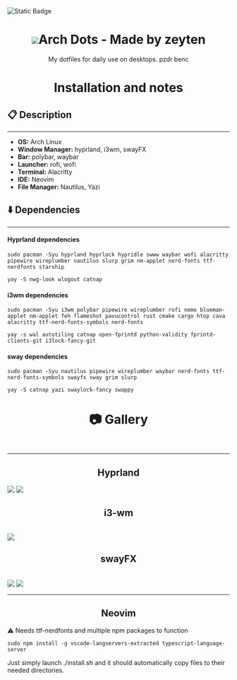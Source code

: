 <img alt="Static Badge" src="https://img.shields.io/badge/Dotfiles-black?logo=archlinux&logoSize=auto">

<h1 align="center"><img src="https://github.com/user-attachments/assets/65766207-72ff-4373-9d14-0403dec7e37c">Arch Dots - Made by zeyten</h1>
<p align="center">My dotfiles for daily use on desktops. pzdr benc</p>


<h1 align="center">Installation and notes</h1>
<h2> 📋 Description </h2>
<hr>
<ul>
    <li><b>OS:</b> Arch Linux</li>
    <li><b>Window Manager:</b> hyprland, i3wm, swayFX</li>
    <li><b>Bar:</b> polybar, waybar</li>
    <li><b>Launcher:</b> rofi, wofi</li>
    <li><b>Terminal:</b> Alacritty</li>
    <li><b>IDE:</b> Neovim</li>
    <li><b>File Manager:</b> Nautilus, Yazi</li>
</ul>

<h2> ⬇️ Dependencies </h2>
<hr>
<h4> Hyprland dependencies</h4>

```
sudo pacman -Syu hyprland hyprlock hypridle swww waybar wofi alacritty pipewire wireplumber nautilus slurp grim nm-applet nerd-fonts ttf-nerdfonts starship
```

```
yay -S nwg-look wlogout catnap
```

<h4>i3wm dependencies</h4>

```
sudo pacman -Syu i3wm polybar pipewire wireplumber rofi nemo blueman-applet nm-applet feh flameshot pavucontrol rust cmake cargo htop cava alacritty ttf-nerd-fonts-symbols nerd-fonts
```

```
yay -s wal autotiling catnap open-fprintd python-validity fprintd-clients-git i3lock-fancy-git
```
<h4> sway dependencies </h4>

```
sudo pacman -Syu nautilus pipewire wireplumber waybar nerd-fonts ttf-nerd-fonts-symbols swayfx sway grim slurp
```
```
yay -S catnap yazi swaylock-fancy swappy
```
<h1 align="center"> 📷 Gallery </h1><br>
<hr>

<h2 align="center">Hyprland </h2>
<img src ="https://github.com/user-attachments/assets/a7c852f2-9d75-4d6c-ae2a-0d55a43b6e9b"></img>
<img src ="https://github.com/user-attachments/assets/94e7eb19-1590-4f15-87dc-46fd966e62a5"</img>



<h2 align="center">i3-wm</h2> <br>
<img src="https://github.com/user-attachments/assets/987df2de-6f1b-46bd-92c3-1ff018e7f53e"></img>

<h2 align="center">swayFX</h2> <br>
<img src="https://github.com/user-attachments/assets/d9726ca1-8a8e-48b2-bea4-2b9e21a75895"</img>
<img src="https://github.com/user-attachments/assets/fc05be00-8a4e-4b3f-a7d9-6f6fd7b8a558"></img>
<hr>

<h2 align="center"> Neovim </h2>
⚠️ Needs ttf-nerdfonts and multiple npm packages to function

```
sudo npm install -g vscode-langservers-extracted typescript-language-server
```
Just simply launch ./install.sh and it should automatically copy files to their needed directories.

